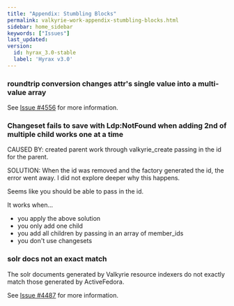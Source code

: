 ```yaml
---
title: "Appendix: Stumbling Blocks"
permalink: valkyrie-work-appendix-stumbling-blocks.html
sidebar: home_sidebar
keywords: ["Issues"]
last_updated:
version:
  id: hyrax_3.0-stable
  label: 'Hyrax v3.0'
---
```


### roundtrip conversion changes attr's single value into a multi-value array

See [Issue #4556](https://github.com/samvera/hyrax/issues/4556) for more information.

### Changeset fails to save with Ldp:NotFound when adding 2nd of multiple child works one at a time

CAUSED BY: created parent work through valkyrie_create passing in the id for the parent.  

SOLUTION: When the id was removed and the factory generated the id, the error went away.  I did not explore deeper why this happens.  

Seems like you should be able to pass in the id.  

It works when...
* you apply the above solution
* you only add one child
* you add all children by passing in an array of member_ids
* you don't use changesets

### solr docs not an exact match

The solr documents generated by Valkyrie resource indexers do not exactly match those generated by ActiveFedora.

See [Issue #4487](https://github.com/samvera/hyrax/issues/4487) for more information.
